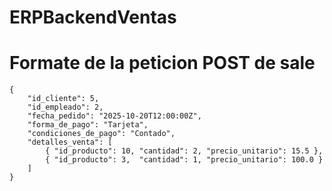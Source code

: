 # ERPBackendVentas
# Formate de la peticion POST de sale
    {
        "id_cliente": 5,
        "id_empleado": 2,
        "fecha_pedido": "2025-10-20T12:00:00Z",
        "forma_de_pago": "Tarjeta",
        "condiciones_de_pago": "Contado",
        "detalles_venta": [
            { "id_producto": 10, "cantidad": 2, "precio_unitario": 15.5 },
            { "id_producto": 3,  "cantidad": 1, "precio_unitario": 100.0 }
        ]
    }
